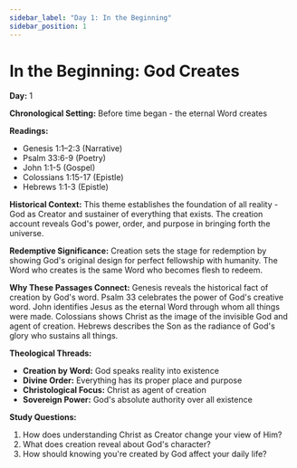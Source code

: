 ```yaml
---
sidebar_label: "Day 1: In the Beginning"
sidebar_position: 1
---
```


# In the Beginning: God Creates

**Day:** 1

**Chronological Setting:** Before time began - the eternal Word creates

**Readings:**
- Genesis 1:1–2:3 (Narrative)
- Psalm 33:6-9 (Poetry)
- John 1:1-5 (Gospel)
- Colossians 1:15-17 (Epistle)
- Hebrews 1:1-3 (Epistle)

**Historical Context:** This theme establishes the foundation of all reality - God as Creator and sustainer of everything that exists. The creation account reveals God's power, order, and purpose in bringing forth the universe.

**Redemptive Significance:** Creation sets the stage for redemption by showing God's original design for perfect fellowship with humanity. The Word who creates is the same Word who becomes flesh to redeem.

**Why These Passages Connect:** Genesis reveals the historical fact of creation by God's word. Psalm 33 celebrates the power of God's creative word. John identifies Jesus as the eternal Word through whom all things were made. Colossians shows Christ as the image of the invisible God and agent of creation. Hebrews describes the Son as the radiance of God's glory who sustains all things.

**Theological Threads:**
- **Creation by Word:** God speaks reality into existence
- **Divine Order:** Everything has its proper place and purpose  
- **Christological Focus:** Christ as agent of creation
- **Sovereign Power:** God's absolute authority over all existence

**Study Questions:**
1. How does understanding Christ as Creator change your view of Him?
2. What does creation reveal about God's character?
3. How should knowing you're created by God affect your daily life?